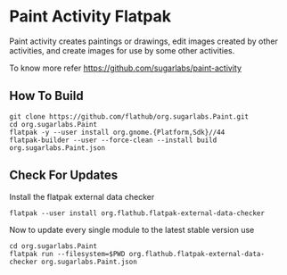 # Paint Activity Flatpak

Paint activity creates paintings or drawings, edit images created by other activities, and create images for use by some other activities.

To know more refer https://github.com/sugarlabs/paint-activity

## How To Build

```
git clone https://github.com/flathub/org.sugarlabs.Paint.git
cd org.sugarlabs.Paint
flatpak -y --user install org.gnome.{Platform,Sdk}//44
flatpak-builder --user --force-clean --install build org.sugarlabs.Paint.json
```

## Check For Updates

Install the flatpak external data checker
```
flatpak --user install org.flathub.flatpak-external-data-checker
```

Now to update every single module to the latest stable version use
```
cd org.sugarlabs.Paint
flatpak run --filesystem=$PWD org.flathub.flatpak-external-data-checker org.sugarlabs.Paint.json
```